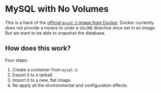 # MySQL with No Volumes

This is a hack of the [official `mysql:5` image from Docker][1].
Docker currently does not provide a means to _undo_ a `VOLUME` directive
once set in an image. But we want to be able to snapshot the database.

## How does this work?

Four steps:

1. Create a container from `mysql:5`.
2. Export it to a tarball.
3. Import it to a new, flat image.
3. Re-apply all the environmental and configuration effects.

[1]: https://registry.hub.docker.com/_/mysql/ 
